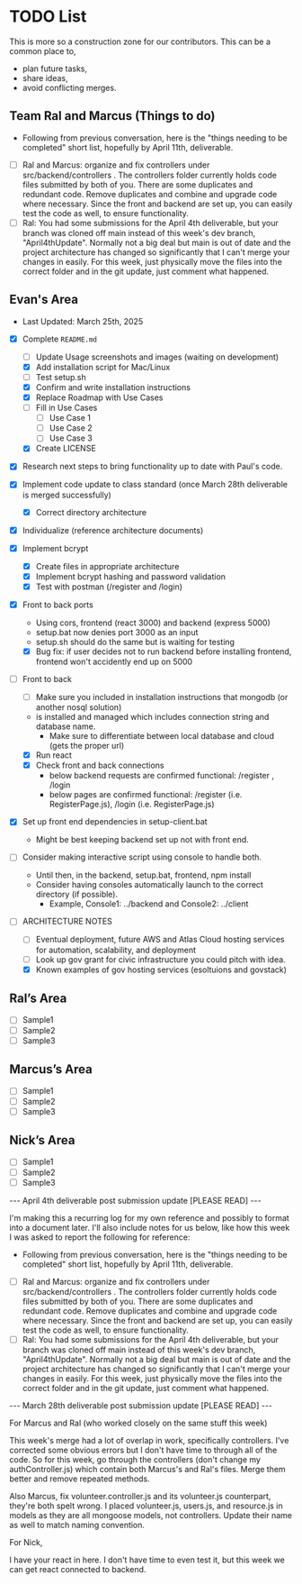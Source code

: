 # TODO List
This is more so a construction zone for our contributors. This can be a common place to,
- plan future tasks, 
- share ideas, 
- avoid conflicting merges.

## Team Ral and Marcus (Things to do)
- Following from previous conversation, here is the "things needing to be completed" short list, hopefully by April 11th, deliverable.
- [ ] Ral and Marcus: organize and fix controllers under src/backend/controllers . The controllers folder currently holds code files submitted by both of you.
There are some duplicates and redundant code. Remove duplicates and combine and upgrade code where necessary. Since the front and backend are set up, you can
easily test the code as well, to ensure functionality.
- [ ] Ral: You had some submissions for the April 4th deliverable, but your branch was cloned off main instead of 
this week's dev branch, "April4thUpdate". Normally not a big deal but main is out of date and the project architecture has
changed so significantly that I can't merge your changes in easily. For this week, just physically move the files into the correct
folder and in the git update, just comment what happened.

## Evan's Area
- Last Updated: March 25th, 2025


- [x] Complete `README.md`
  - [ ] Update Usage screenshots and images (waiting on development)
  - [x] Add installation script for Mac/Linux
  - [ ] Test setup.sh 
  - [x] Confirm and write installation instructions
  - [x] Replace Roadmap with Use Cases
  - [ ] Fill in Use Cases
    - [ ] Use Case 1
    - [ ] Use Case 2
    - [ ] Use Case 3
  - [x] Create LICENSE
- [x] Research next steps to bring functionality up to date with Paul's code.
- [x] Implement code update to class standard (once March 28th deliverable is merged successfully)
  - [x] Correct directory architecture
- [x] Individualize (reference architecture documents)

- [x] Implement bcrypt
  - [x] Create files in appropriate architecture
  - [x] Implement bcrypt hashing and password validation
  - [x] Test with postman (/register and /login)
- [x] Front to back ports
  - Using cors, frontend (react 3000) and backend (express 5000)
  - setup.bat now denies port 3000 as an input
  - setup.sh should do the same but is waiting for testing
  - [x] Bug fix: if user decides not to run backend before installing frontend, frontend won't accidently end up on 5000

-[ ] Front to back
  - [ ] Make sure you included in installation instructions that mongodb (or another nosql solution) 
  - is installed and managed which includes connection string and database name. 
    - Make sure to differentiate between local database and cloud (gets the proper url)
  - [x] Run react
  - [x] Check front and back connections
    - below backend requests are confirmed functional: /register , /login
    - below pages are confirmed functional: /register (i.e. RegisterPage.js), /login (i.e. RegisterPage.js)

- [x] Set up front end dependencies in setup-client.bat
  - Might be best keeping backend set up not with front end.
- [ ] Consider making interactive script using console to handle both.
  - Until then, in the backend, setup.bat, frontend, npm install
  - Consider having consoles automatically launch to the correct directory (if possible). 
    - Example, Console1: ../backend and Console2: ../client
 
-[ ] ARCHITECTURE NOTES
  - [ ] Eventual deployment, future AWS and Atlas Cloud hosting services for automation, scalability, and deployment
  - [ ] Look up gov grant for civic infrastructure you could pitch with idea.
  - [x] Known examples of gov hosting services (esoltuions and govstack)
  
## Ral’s Area
- [ ] Sample1
- [ ] Sample2
- [ ] Sample3

## Marcus’s Area
- [ ] Sample1
- [ ] Sample2
- [ ] Sample3

## Nick’s Area
- [ ] Sample1
- [ ] Sample2
- [ ] Sample3

--- April 4th deliverable post submission update [PLEASE READ] ---

I'm making this a recurring log for my own reference and possibly to format into a document later. I'll also include notes
for us below, like how this week I was asked to report the following for reference:

- Following from previous conversation, here is the "things needing to be completed" short list, hopefully by April 11th, deliverable.
- [ ] Ral and Marcus: organize and fix controllers under src/backend/controllers . The controllers folder currently holds code files submitted by both of you.
  There are some duplicates and redundant code. Remove duplicates and combine and upgrade code where necessary. Since the front and backend are set up, you can
  easily test the code as well, to ensure functionality.
- [ ] Ral: You had some submissions for the April 4th deliverable, but your branch was cloned off main instead of
  this week's dev branch, "April4thUpdate". Normally not a big deal but main is out of date and the project architecture has
  changed so significantly that I can't merge your changes in easily. For this week, just physically move the files into the correct
  folder and in the git update, just comment what happened.

--- March 28th deliverable post submission update [PLEASE READ] --- 

For Marcus and Ral (who worked closely on the same stuff this week)

This week's merge had a lot of overlap in work, specifically controllers. I've corrected some obvious errors but I don't
have time to through all of the code. So for this week, go through the controllers (don't change my authController.js) 
which contain both Marcus's and Ral's files. Merge them better and remove repeated methods.

Also Marcus, fix volunteer.controller.js and its volunteer.js counterpart, they're both spelt wrong. I placed volunteer.js,
 users.js, and resource.js in models as they are all mongoose models, not controllers. Update their name as well to match
naming convention.

For Nick,

I have your react in here. I don't have time to even test it, but this week we can get react connected to backend.

